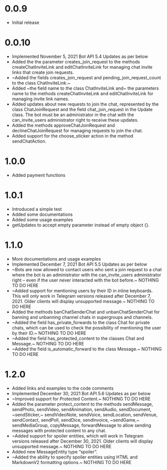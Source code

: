 # 0.0.9
* Initial release

# 0.0.10
* Implemented November 5, 2021 Bot API 5.4 Updates as per below
* Added the the parameter creates_join_request to the methods createChatInviteLink and editChatInviteLink for managing chat invite links that create join requests.
* ~Added the fields creates_join_request and pending_join_request_count to the class ChatInviteLink.~
* Added ~the field name to the class ChatInviteLink and~ the parameters name to the methods createChatInviteLink and editChatInviteLink for managing invite link names.
* Added updates about new requests to join the chat, represented by the class ChatJoinRequest and the field chat_join_request in the Update class. The bot must be an administrator in the chat with the can_invite_users administrator right to receive these updates.
* Added the methods approveChatJoinRequest and declineChatJoinRequest for managing requests to join the chat.
* Added support for the choose_sticker action in the method sendChatAction.

# 1.0.0
* Added payment functions

# 1.0.1
* Introduced a simple test
* Added some documentations
* Added some usage examples
* getUpdates to accept empty parameter instead of empty object {}.

# 1.1.0
* More documentations and usage examples
* Implemented December 7, 2021 Bot API 5.5 Updates as per below
* ~Bots are now allowed to contact users who sent a join request to a chat where the bot is an administrator with the can_invite_users administrator right – even if the user never interacted with the bot before.~ NOTHING TO DO HERE
* ~Added support for mentioning users by their ID in inline keyboards. This will only work in Telegram versions released after December 7, 2021. Older clients will display unsupported message.~ NOTHING TO DO HERE
* Added the methods banChatSenderChat and unbanChatSenderChat for banning and unbanning channel chats in supergroups and channels.
* ~Added the field has_private_forwards to the class Chat for private chats, which can be used to check the possibility of mentioning the user by their ID.~ NOTHING TO DO HERE
* ~Added the field has_protected_content to the classes Chat and Message.~ NOTHING TO DO HERE
* ~Added the field is_automatic_forward to the class Message.~ NOTHING TO DO HERE

# 1.2.0
* Added links and examples to the code comments
* Implemented December 30, 2021 Bot API 5.6 Updates as per below
* ~Improved support for Protected Content.~ NOTHING TO DO HERE
* Added the parameter protect_content to the methods sendMessage, sendPhoto, sendVideo, sendAnimation, sendAudio, sendDocument, ~sendSticker,~ sendVideoNote, sendVoice, sendLocation, sendVenue, sendContact, sendPoll, sendDice, sendInvoice, ~sendGame,~ sendMediaGroup, copyMessage, forwardMessage to allow sending messages with protected content to any chat.
* ~Added support for spoiler entities, which will work in Telegram versions released after December 30, 2021. Older clients will display unsupported message.~ NOTHING TO DO HERE
* Added new MessageEntity type “spoiler”.
* ~Added the ability to specify spoiler entities using HTML and MarkdownV2 formatting options.~ NOTHING TO DO HERE